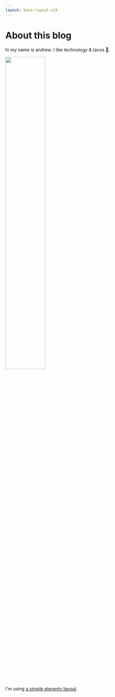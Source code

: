 ```yaml
--- 
layout: base-layout.njk 
--- 
```


<style>
  img {
    width: 50%;
    height: auto;
  }
</style>

# About this blog 

hi my name is andrew. I like technology & tacos 🌮.
  
![](https://avatars.githubusercontent.com/u/22807629?v=4)

I'm using [a simple eleventy layout](https://github.com/JonUK/eleventy-blog).
